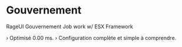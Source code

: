 # Gouvernement
RageUI Gouvernement Job work w/ ESX Framework

› Optimisé 0.00 ms.
› Configuration complète et simple à comprendre.
